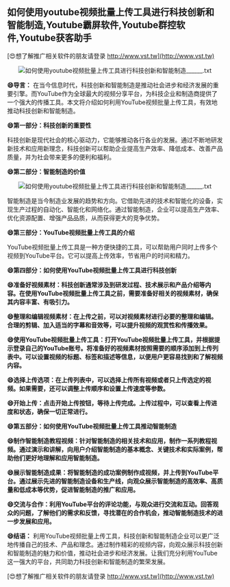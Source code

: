## **如何使用youtube视频批量上传工具进行科技创新和智能制造,Youtube霸屏软件,Youtube群控软件,Youtube获客助手**

[😍想了解推广相关软件的朋友请登录 http://www.vst.tw](http://www.vst.tw)

 <center><img src="https://vst.tw/MP4/tuiguang/png/6.png" alt="如何使用youtube视频批量上传工具进行科技创新和智能制造______.txt"></center>

**😄导言：**
在当今信息时代，科技创新和智能制造是推动社会进步和经济发展的重要引擎。而YouTube作为全球最大的视频分享平台，为科技企业和制造商提供了一个强大的传播工具。本文将介绍如何利用YouTube视频批量上传工具，有效地推动科技创新和智能制造。

**😄第一部分：科技创新的重要性**

科技创新是现代社会的核心驱动力，它能够推动各行各业的发展。通过不断地研发新技术和应用新理念，科技创新可以帮助企业提高生产效率、降低成本、改善产品质量，并为社会带来更多的便利和福利。

**😄第二部分：智能制造的价值**

 <center><img src="https://vst.tw/MP4/tuiguang/png/8.png" alt="如何使用youtube视频批量上传工具进行科技创新和智能制造______.txt"></center>

智能制造是当今制造业发展的趋势和方向。它借助先进的技术和智能化的设备，实现生产过程的自动化、智能化和网络化。通过智能制造，企业可以提高生产效率、优化资源配置、增强产品品质，从而获得更大的竞争优势。

**😄第三部分：YouTube视频批量上传工具的介绍**

YouTube视频批量上传工具是一种方便快捷的工具，可以帮助用户同时上传多个视频到YouTube平台。它可以提高上传效率，节省用户的时间和精力。

**😄第四部分：如何使用YouTube视频批量上传工具进行科技创新**

**😄准备好视频素材：科技创新通常涉及到研发过程、技术展示和产品介绍等内容。在使用YouTube视频批量上传工具之前，需要准备好相关的视频素材，确保其内容丰富、有吸引力。**

**😄整理和编辑视频素材：在上传之前，可以对视频素材进行必要的整理和编辑。合理的剪辑、加入适当的字幕和音效等，可以提升视频的观赏性和传播效果。**

**😄使用YouTube视频批量上传工具：打开YouTube视频批量上传工具，并根据提示登录自己的YouTube账号。将准备好的视频素材按照需要的顺序添加到上传列表中。可以设置视频的标题、标签和描述等信息，以便用户更容易找到和了解视频内容。**

**😄选择上传选项：在上传列表中，可以选择上传所有视频或者只上传选定的视频。如果需要，还可以调整上传顺序和设置上传速度等参数。**

**😄开始上传：点击开始上传按钮，等待上传完成。上传过程中，可以查看上传进度和状态，确保一切正常进行。**

**😄第五部分：如何使用YouTube视频批量上传工具推动智能制造**

**😄制作智能制造教程视频：针对智能制造的相关技术和应用，制作一系列教程视频。通过演示和讲解，向用户介绍智能制造的基本概念、关键技术和实际案例，帮助他们更好地理解和应用智能制造。**

**😄展示智能制造成果：将智能制造的成功案例制作成视频，并上传到YouTube平台。通过展示先进的智能制造设备和生产线，向观众展示智能制造的高效率、高质量和低成本等优势，促进智能制造的推广和应用。**

**😄交流与合作：利用YouTube平台的评论功能，与观众进行交流和互动。回答观众的问题，了解他们的需求和反馈，寻找潜在的合作机会，推动智能制造技术的进一步发展和应用。**

**😄结语：**
利用YouTube视频批量上传工具，科技创新和智能制造企业可以更广泛地传播自己的技术、产品和理念。通过制作精彩的视频内容，向观众展示科技创新和智能制造的魅力和价值，推动社会进步和经济发展。让我们充分利用YouTube这一强大的平台，共同助力科技创新和智能制造的繁荣发展。

[😍想了解推广相关软件的朋友请登录 http://www.vst.tw](http://www.vst.tw)



